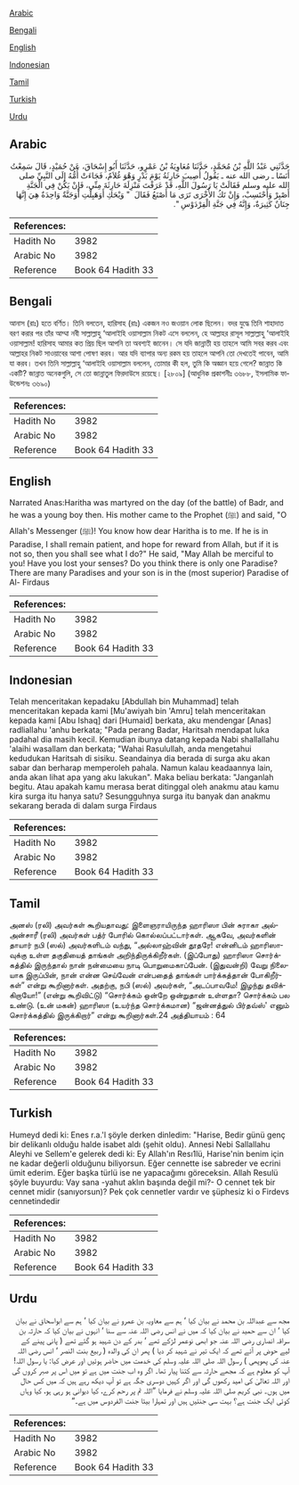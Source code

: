 [Arabic](#arabic)

[Bengali](#bengali)

[English](#english)

[Indonesian](#indonesian)

[Tamil](#tamil)

[Turkish](#turkish)

[Urdu](#urdu)

## Arabic


<div dir="rtl" lang="ar" style={{fontSize:'larger',backgroundColor:'#f8f9fa',padding:20}}>
حَدَّثَنِي عَبْدُ اللَّهِ بْنُ مُحَمَّدٍ، حَدَّثَنَا مُعَاوِيَةُ بْنُ عَمْرٍو، حَدَّثَنَا أَبُو إِسْحَاقَ، عَنْ حُمَيْدٍ، قَالَ سَمِعْتُ أَنَسًا ـ رضى الله عنه ـ يَقُولُ أُصِيبَ حَارِثَةُ يَوْمَ بَدْرٍ وَهْوَ غُلاَمٌ، فَجَاءَتْ أُمُّهُ إِلَى النَّبِيِّ صلى الله عليه وسلم فَقَالَتْ يَا رَسُولَ اللَّهِ، قَدْ عَرَفْتَ مَنْزِلَةَ حَارِثَةَ مِنِّي، فَإِنْ يَكُنْ فِي الْجَنَّةِ أَصْبِرْ وَأَحْتَسِبْ، وَإِنْ تَكُ الأُخْرَى تَرَى مَا أَصْنَعُ فَقَالَ ‏ "‏ وَيْحَكِ أَوَهَبِلْتِ أَوَجَنَّةٌ وَاحِدَةٌ هِيَ إِنَّهَا جِنَانٌ كَثِيرَةٌ، وَإِنَّهُ فِي جَنَّةِ الْفِرْدَوْسِ ‏"‏‏.‏
</div>
<div style={{backgroundColor:'#f8f9fa',padding:20, marginBottom: 10}}><table> <thead> <tr> <th>References:</th> <th></th> </tr> </thead> <tbody><tr><td>Hadith No</td><td>3982</td></tr><tr><td>Arabic No</td><td>3982</td></tr><tr><td>Reference</td><td>Book 64 Hadith 33</td></tr></tbody></table></div>

## Bengali


<div dir="ltr" lang="bn" style={{fontSize:'larger',backgroundColor:'#f8f9fa',padding:20}}>
আনাস (রাঃ) হতে বর্ণিত। তিনি বলতেন, হারিসাহ (রাঃ) একজন নও জওয়ান লোক ছিলেন। বদর যুদ্ধে তিনি শাহাদাত বরণ করার পর তাঁর আম্মা নবী সাল্লাল্লাহু ‘আলাইহি ওয়াসাল্লাম নিকট এসে বললেন, হে আল্লাহর রাসূল সাল্লাল্লাহু ‘আলাইহি ওয়াসাল্লাম! হারিসাহ আমার কত প্রিয় ছিল আপনি তা অবশ্যই জানেন। সে যদি জান্নাতী হয় তাহলে আমি সবর করব এবং আল্লাহর নিকট সাওয়াবের আশা পোষণ করব। আর যদি ব্যাপার অন্য রকম হয় তাহলে আপনি তো দেখতেই পাবেন, আমি যা করব। তখন তিনি সাল্লাল্লাহু ‘আলাইহি ওয়াসাল্লাম বললেন, তোমার কী হল, তুমি কি অজ্ঞান হয়ে গেলে? জান্নাত কি একটি? জান্নাত অনেকগুলি, সে তো জান্নাতুল ফিরদাউসে রয়েছে। [২৮০৯] (আধুনিক প্রকাশনীঃ ৩৬৮৮, ইসলামিক ফাউন্ডেশনঃ ৩৬৯০)
</div>
<div style={{backgroundColor:'#f8f9fa',padding:20, marginBottom: 10}}><table> <thead> <tr> <th>References:</th> <th></th> </tr> </thead> <tbody><tr><td>Hadith No</td><td>3982</td></tr><tr><td>Arabic No</td><td>3982</td></tr><tr><td>Reference</td><td>Book 64 Hadith 33</td></tr></tbody></table></div>

## English


<div dir="ltr" lang="en" style={{fontSize:'larger',backgroundColor:'#f8f9fa',padding:20}}>
Narrated Anas:Haritha was martyred on the day (of the battle) of Badr, and he was a young boy then. His mother came to the Prophet (ﷺ) and said, "O Allah's Messenger (ﷺ)! You know how dear Haritha is to me. If he is in Paradise, I shall remain patient, and hope for reward from Allah, but if it is not so, then you shall see what I do?" He said, "May Allah be merciful to you! Have you lost your senses? Do you think there is only one Paradise? There are many Paradises and your son is in the (most superior) Paradise of Al- Firdaus
</div>
<div style={{backgroundColor:'#f8f9fa',padding:20, marginBottom: 10}}><table> <thead> <tr> <th>References:</th> <th></th> </tr> </thead> <tbody><tr><td>Hadith No</td><td>3982</td></tr><tr><td>Arabic No</td><td>3982</td></tr><tr><td>Reference</td><td>Book 64 Hadith 33</td></tr></tbody></table></div>

## Indonesian


<div dir="ltr" lang="id" style={{fontSize:'larger',backgroundColor:'#f8f9fa',padding:20}}>
Telah menceritakan kepadaku [Abdullah bin Muhammad] telah menceritakan kepada kami [Mu'awiyah bin 'Amru] telah menceritakan kepada kami [Abu Ishaq] dari [Humaid] berkata, aku mendengar [Anas] radliallahu 'anhu berkata; "Pada perang Badar, Haritsah mendapat luka padahal dia masih kecil. Kemudian ibunya datang kepada Nabi shallallahu 'alaihi wasallam dan berkata; "Wahai Rasulullah, anda mengetahui kedudukan Haritsah di sisiku. Seandainya dia berada di surga aku akan sabar dan berharap memperoleh pahala. Namun kalau keadaannya lain, anda akan lihat apa yang aku lakukan". Maka beliau berkata: "Janganlah begitu. Atau apakah kamu merasa berat ditinggal oleh anakmu atau kamu kira surga itu hanya satu? Sesungguhnya surga itu banyak dan anakmu sekarang berada di dalam surga Firdaus
</div>
<div style={{backgroundColor:'#f8f9fa',padding:20, marginBottom: 10}}><table> <thead> <tr> <th>References:</th> <th></th> </tr> </thead> <tbody><tr><td>Hadith No</td><td>3982</td></tr><tr><td>Arabic No</td><td>3982</td></tr><tr><td>Reference</td><td>Book 64 Hadith 33</td></tr></tbody></table></div>

## Tamil


<div dir="ltr" lang="ta" style={{fontSize:'larger',backgroundColor:'#f8f9fa',padding:20}}>
அனஸ் (ரலி) அவர்கள் கூறியதாவது: இளைஞராயிருந்த ஹாரிஸா பின் சுராகா அல்அன்சாரீ (ரலி) அவர்கள் பத்ர் போரில் கொல்லப்பட்டார்கள். ஆகவே, அவர்களின் தாயார் நபி (ஸல்) அவர்களிடம் வந்து, “அல்லாஹ்வின் தூதரே! என்னிடம் ஹாரிஸாவுக்கு உள்ள தகுதியைத் தாங்கள் அறிந்திருக்கிறீர்கள். (இப்போது) ஹாரிஸா சொர்க்கத்தில் இருந்தால் நான் நன்மையை நாடி பொறுமைகாப்பேன். (இதுவன்றி) வேறு நிலையாக இருப்பின், நான் என்ன செய்வேன் என்பதைத் தாங்கள் பார்க்கத்தான் போகிறீர்கள்” என்று கூறினார்கள். அதற்கு, நபி (ஸல்) அவர்கள், “அடப்பாவமே! இழந்து தவிக்கிறாயோ!” (என்று கூறிவிட்டு) “சொர்க்கம் ஒன்றே ஒன்றுதான் உள்ளதா? சொர்க்கம் பல உண்டு. (உன் மகன்) ஹாரிஸா (உயர்ந்த சொர்க்கமான) “ஜன்னத்துல் பிர்தவ்ஸ்' எனும் சொர்க்கத்தில் இருக்கிறார்” என்று கூறினார்கள்.24 அத்தியாயம் : 64
</div>
<div style={{backgroundColor:'#f8f9fa',padding:20, marginBottom: 10}}><table> <thead> <tr> <th>References:</th> <th></th> </tr> </thead> <tbody><tr><td>Hadith No</td><td>3982</td></tr><tr><td>Arabic No</td><td>3982</td></tr><tr><td>Reference</td><td>Book 64 Hadith 33</td></tr></tbody></table></div>

## Turkish


<div dir="ltr" lang="tr" style={{fontSize:'larger',backgroundColor:'#f8f9fa',padding:20}}>
Humeyd dedi ki: Enes r.a.'l şöyle derken dinledim: "Harise, Bedir günü genç bir delikanlı olduğu halde isabet aldı (şehit oldu). Annesi Nebi Sallallahu Aleyhi ve Sellem'e gelerek dedi ki: Ey Allah'ın Resı1lü, Harise'nin benim için ne kadar değerli olduğunu biliyorsun. Eğer cennette ise sabreder ve ecrini ümit ederim. Eğer başka türlü ise ne yapacağımı göreceksin. Allah Resulü şöyle buyurdu: Vay sana -yahut aklın başında değil mi?- O cennet tek bir cennet midir (sanıyorsun)? Pek çok cennetler vardır ve şüphesiz ki o Firdevs cennetindedir
</div>
<div style={{backgroundColor:'#f8f9fa',padding:20, marginBottom: 10}}><table> <thead> <tr> <th>References:</th> <th></th> </tr> </thead> <tbody><tr><td>Hadith No</td><td>3982</td></tr><tr><td>Arabic No</td><td>3982</td></tr><tr><td>Reference</td><td>Book 64 Hadith 33</td></tr></tbody></table></div>

## Urdu


<div dir="rtl" lang="ur" style={{fontSize:'larger',backgroundColor:'#f8f9fa',padding:20}}>
مجھ سے عبداللہ بن محمد نے بیان کیا ‘ ہم سے معاویہ بن عمرو نے بیان کیا ‘ ہم سے ابواسحاق نے بیان کیا ‘ ان سے حمید نے بیان کیا کہ میں نے انس رضی اللہ عنہ سے سنا ‘ انہوں نے بیان کیا کہ حارثہ بن سراقہ انصاری رضی اللہ عنہ جو ابھی نوعمر لڑکے تھے ‘ بدر کے دن شہید ہو گئے تھے ( پانی پینے کے لیے حوض پر آئے تھے کہ ایک تیر نے شہید کر دیا ) پھر ان کی والدہ ( ربیع بنت النصر ‘ انس رضی اللہ عنہ کی پھوپھی ) رسول اللہ صلی اللہ علیہ وسلم کی خدمت میں حاضر ہوئیں اور عرض کیا: یا رسول اللہ! آپ کو معلوم ہے کہ مجھے حارثہ سے کتنا پیار تھا۔ اگر وہ اب جنت میں ہے تو میں اس پر صبر کروں گی اور اللہ تعالیٰ کی امید رکھوں گی اور اگر کہیں دوسری جگہ ہے تو آپ دیکھ رہے ہیں کہ میں کس حال میں ہوں۔ نبی کریم صلی اللہ علیہ وسلم نے فرمایا ”اللہ تم پر رحم کرے، کیا دیوانی ہو رہی ہو، کیا وہاں کوئی ایک جنت ہے؟ بہت سی جنتیں ہیں اور تمہارا بیٹا جنت الفردوس میں ہے۔“
</div>
<div style={{backgroundColor:'#f8f9fa',padding:20, marginBottom: 10}}><table> <thead> <tr> <th>References:</th> <th></th> </tr> </thead> <tbody><tr><td>Hadith No</td><td>3982</td></tr><tr><td>Arabic No</td><td>3982</td></tr><tr><td>Reference</td><td>Book 64 Hadith 33</td></tr></tbody></table></div>
